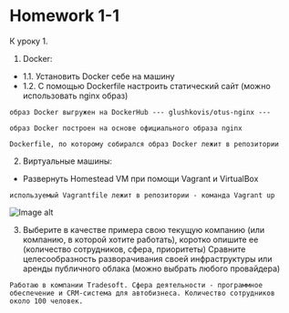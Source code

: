 # Homework 1-1
К уроку 1.

1. Docker:
* 1.1. Установить Docker себе на машину
* 1.2. С помощью Dockerfile настроить статический сайт (можно использовать nginx образ)

`образ Docker выгружен на DockerHub --- glushkovis/otus-nginx ---`

`образ Docker построен на основе официального образа nginx` 

`Dockerfile, по которому собирался образ Docker лежит в репозитории`

2. Виртуальные машины: 
* Развернуть Homestead VM при помощи Vagrant и VirtualBox

`используемый Vagrantfile лежит в репозитории - команда Vagrant up`

![Image alt](https://raw.githubusercontent.com/otusteamedu/PHP/iglushkov/hm1-1/vagrant.png)

3. Выберите в качестве примера свою текущую компанию (или компанию, в которой хотите работать), коротко опишите ее (количество сотрудников, сфера, приоритеты)
Сравните целесообразность разворачивания своей инфраструктуры или аренды публичного облака (можно выбрать любого провайдера)

`Работаю в компании Tradesoft. Сфера деятельности - программное обеспечение и CRM-система для автобизнеса.
Количество сотрудников около 100 человек.`
